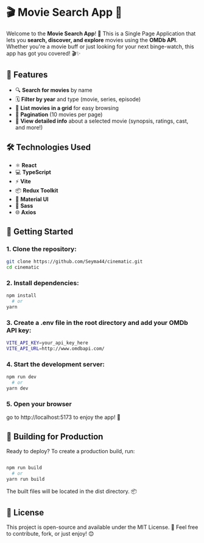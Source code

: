 # 🎬 Movie Search App 🍿

Welcome to the **Movie Search App**! 🎥 This is a Single Page Application that lets you **search, discover, and explore** movies using the **OMDb API**. Whether you're a movie buff or just looking for your next binge-watch, this app has got you covered! 🎬✨

## 🚀 Features

- 🔍 **Search for movies** by name
- 🗓️ **Filter by year** and type (movie, series, episode)
- 📜 **List movies in a grid** for easy browsing
- 📑 **Pagination** (10 movies per page)
- 🎥 **View detailed info** about a selected movie (synopsis, ratings, cast, and more!)

## 🛠️ Technologies Used

- ⚛️ **React**
- 💻 **TypeScript**
- ⚡ **Vite**
- 📦 **Redux Toolkit**
- 🎨 **Material UI**
- 💅 **Sass**
- 🌐 **Axios**

## 🏁 Getting Started

### 1. Clone the repository:

```bash
git clone https://github.com/Seyma44/cinematic.git
cd cinematic

```

### 2. Install dependencies:

```bash
npm install
  # or
yarn

```

### 3. Create a .env file in the root directory and add your OMDb API key:

```bash
VITE_API_KEY=your_api_key_here
VITE_API_URL=http://www.omdbapi.com/

```

### 4. Start the development server:

```bash
npm run dev
  # or
yarn dev

```

### 5. Open your browser 

   go to http://localhost:5173 to enjoy the app! 🎉

## 🚀 Building for Production

Ready to deploy? To create a production build, run:

```bash

npm run build
  # or
yarn run build

```

The built files will be located in the dist directory. 📦

## 📝 License

This project is open-source and available under the MIT License. 🎉 Feel free to contribute, fork, or just enjoy! 😊